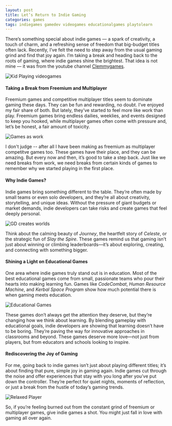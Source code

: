 ```yaml
---
layout: post
title: Let’s Return to Indie Gaming
categories: games
tags: indiegames gamedev videogames educationalgames playtolearn
---
```


There’s something special about indie games — a spark of creativity, a touch of charm, and a refreshing sense of freedom that big-budget titles often lack. Recently, I’ve felt the need to step away from the usual gaming grind and find that joy again. I’m taking a break and heading back to the roots of gaming, where indie games shine the brightest. That idea is not mine — it was from the youtube channel [Clemmygames](https://www.thebestindiegames.com/).

![Kid Playing videogames](/assets/images/DALL·E%20kid%20playing%20videiogames.png)

#### Taking a Break from Freemium and Multiplayer

Freemium games and competitive multiplayer titles seem to dominate gaming these days. They can be fun and rewarding, no doubt. I’ve enjoyed my fair share of both. But lately, they’ve started to feel more like work than play. Freemium games bring endless dailies, weeklies, and events designed to keep you hooked, while multiplayer games often come with pressure and, let’s be honest, a fair amount of toxicity.

![Games as work](/assets/images/DALL·E%20gaming%20as%20work.png)

I don't judge -- after all I have been making as freemium as multiplayer competitve games too. These games have their place, and they can be amazing. But every now and then, it’s good to take a step back. Just like we need breaks from work, we need breaks from certain kinds of games to remember why we started playing in the first place.

#### Why Indie Games?

Indie games bring something different to the table. They’re often made by small teams or even solo developers, and they’re all about creativity, storytelling, and unique ideas. Without the pressure of giant budgets or market demands, indie developers can take risks and create games that feel deeply personal.

![GD creates worlds](/assets/images/DALL·E%20game%20dev%20create%20worlds.png)

Think about the calming beauty of *Journey*, the heartfelt story of *Celeste*, or the strategic fun of *Slay the Spire*. These games remind us that gaming isn’t just about winning or climbing leaderboards—it’s about exploring, creating, and connecting with something bigger.

#### Shining a Light on Educational Games

One area where indie games truly stand out is in education. Most of the best educational games come from small, passionate teams who pour their hearts into making learning fun. Games like *CodeCombat*, *Human Resource Machine*, and *Kerbal Space Program* show how much potential there is when gaming meets education.

![Educational Games](/assets/images/DALL·E%20game%20as%20book.png)

These games don’t always get the attention they deserve, but they’re changing how we think about learning. By blending gameplay with educational goals, indie developers are showing that learning doesn’t have to be boring. They’re paving the way for innovative approaches in classrooms and beyond. These games deserve more love—not just from players, but from educators and schools looking to inspire.

#### Rediscovering the Joy of Gaming

For me, going back to indie games isn’t just about playing different titles; it’s about finding that pure, simple joy in gaming again. Indie games cut through the noise and offer experiences that stay with you long after you’ve put down the controller. They’re perfect for quiet nights, moments of reflection, or just a break from the hustle of today’s gaming trends.

![Relaxed Player](/assets/images/DALL·E%20Relaxed%20player.png)

So, if you’re feeling burned out from the constant grind of freemium or multiplayer games, give indie games a shot. You might just fall in love with gaming all over again.

